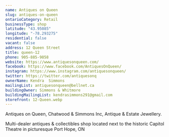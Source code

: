 ```yaml
---
name: Antiques on Queen
slug: antiques-on-queen
ontarioCategory: Retail
businessType: shop
latitude: "43.95085"
longitude: "-78.293275"
residential: false
vacant: false
address: 12 Queen Street
title: queen-12
phone: 905-885-9858
website: https://www.antiquesonqueen.com/
facebook: https://www.facebook.com/AntiquesOnQueen/
instagram: https://www.instagram.com/antiquesonqueen/
twitter: https://twitter.com/antiquesonq
ownerName: Kendra  Simmons
mailingList: antiquesonqueen@bellnet.ca
buildingOwner: Simmons & Whitmore
buildingMailingList: kendrasimmons291@gmail.com
storefront: 12-Queen.webp
---
```


Antiques on Queen, Chatwood & Simmons Inc, Antique & Estate Jewellery.

Multi-dealer antiques & collectibles shop located next to the historic Capitol Theatre in picturesque Port Hope, ON

